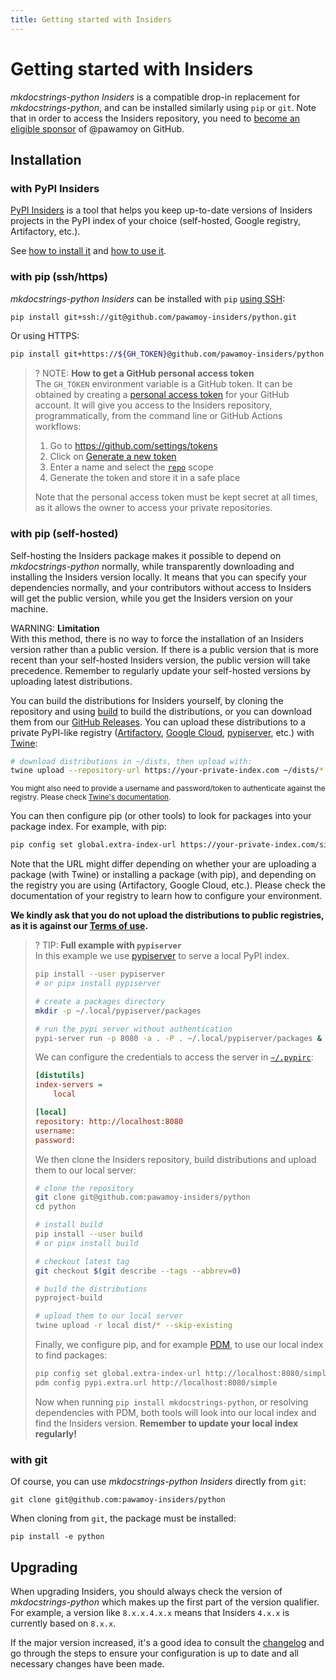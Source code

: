```yaml
---
title: Getting started with Insiders
---
```


# Getting started with Insiders

*mkdocstrings-python Insiders* is a compatible drop-in replacement for *mkdocstrings-python*,
and can be installed similarly using `pip` or `git`.
Note that in order to access the Insiders  repository,
you need to [become an eligible sponsor] of @pawamoy on GitHub.

  [become an eligible sponsor]: index.md#how-to-become-a-sponsor

## Installation

### with PyPI Insiders

[PyPI Insiders](https://pawamoy.github.io/pypi-insiders/)
is a tool that helps you keep up-to-date versions
of Insiders projects in the PyPI index of your choice
(self-hosted, Google registry, Artifactory, etc.).

See [how to install it](https://pawamoy.github.io/pypi-insiders/#installation)
and [how to use it](https://pawamoy.github.io/pypi-insiders/#usage).

### with pip (ssh/https)

*mkdocstrings-python Insiders* can be installed with `pip` [using SSH][using ssh]:

```bash
pip install git+ssh://git@github.com/pawamoy-insiders/python.git
```

  [using ssh]: https://docs.github.com/en/authentication/connecting-to-github-with-ssh

Or using HTTPS:

```bash
pip install git+https://${GH_TOKEN}@github.com/pawamoy-insiders/python.git
```

>? NOTE: **How to get a GitHub personal access token**  
> The `GH_TOKEN` environment variable is a GitHub token.
> It can be obtained by creating a [personal access token] for
> your GitHub account. It will give you access to the Insiders repository,
> programmatically, from the command line or GitHub Actions workflows:
> 
> 1.  Go to https://github.com/settings/tokens
> 2.  Click on [Generate a new token]
> 3.  Enter a name and select the [`repo`][scopes] scope
> 4.  Generate the token and store it in a safe place
> 
>   [personal access token]: https://docs.github.com/en/github/authenticating-to-github/creating-a-personal-access-token
>   [Generate a new token]: https://github.com/settings/tokens/new
>   [scopes]: https://docs.github.com/en/developers/apps/scopes-for-oauth-apps#available-scopes
> 
> Note that the personal access
> token must be kept secret at all times, as it allows the owner to access your
> private repositories.

### with pip (self-hosted)

Self-hosting the Insiders package makes it possible to depend on *mkdocstrings-python* normally,
while transparently downloading and installing the Insiders version locally.
It means that you can specify your dependencies normally, and your contributors without access
to Insiders will get the public version, while you get the Insiders version on your machine.

WARNING: **Limitation**  
With this method, there is no way to force the installation of an Insiders version
rather than a public version. If there is a public version that is more recent
than your self-hosted Insiders version, the public version will take precedence.
Remember to regularly update your self-hosted versions by uploading latest distributions.

You can build the distributions for Insiders yourself, by cloning the repository
and using [build] to build the distributions,
or you can download them from our [GitHub Releases].
You can upload these distributions to a private PyPI-like registry
([Artifactory], [Google Cloud], [pypiserver], etc.)
with [Twine]:

  [build]: https://pypi.org/project/build/
  [Artifactory]: https://jfrog.com/help/r/jfrog-artifactory-documentation/pypi-repositories
  [Google Cloud]: https://cloud.google.com/artifact-registry/docs/python
  [pypiserver]: https://pypi.org/project/pypiserver/
  [Github Releases]: https://github.com/pawamoy-insiders/python/releases
  [Twine]: https://pypi.org/project/twine/

```bash
# download distributions in ~/dists, then upload with:
twine upload --repository-url https://your-private-index.com ~/dists/*
```

<small>You might also need to provide a username and password/token to authenticate against the registry.
Please check [Twine's documentation][twine docs].</small>

  [twine docs]: https://twine.readthedocs.io/en/stable/

You can then configure pip (or other tools) to look for packages into your package index.
For example, with pip:

```bash
pip config set global.extra-index-url https://your-private-index.com/simple
```

Note that the URL might differ depending on whether your are uploading a package (with Twine)
or installing a package (with pip), and depending on the registry you are using (Artifactory, Google Cloud, etc.).
Please check the documentation of your registry to learn how to configure your environment.

**We kindly ask that you do not upload the distributions to public registries,
as it is against our [Terms of use](index.md#terms).**

>? TIP: **Full example with `pypiserver`**  
> In this example we use [pypiserver] to serve a local PyPI index.
>
> ```bash
> pip install --user pypiserver
> # or pipx install pypiserver
>
> # create a packages directory
> mkdir -p ~/.local/pypiserver/packages
>
> # run the pypi server without authentication
> pypi-server run -p 8080 -a . -P . ~/.local/pypiserver/packages &
> ```
>
> We can configure the credentials to access the server in [`~/.pypirc`][pypirc]:
>
>   [pypirc]: https://packaging.python.org/en/latest/specifications/pypirc/
>
> ```ini title=".pypirc"
> [distutils]
> index-servers =
>     local
>
> [local]
> repository: http://localhost:8080
> username:
> password:
> ```
>
> We then clone the Insiders repository, build distributions and upload them to our local server:
>
> ```bash
> # clone the repository
> git clone git@github.com:pawamoy-insiders/python
> cd python
>
> # install build
> pip install --user build
> # or pipx install build
>
> # checkout latest tag
> git checkout $(git describe --tags --abbrev=0)
>
> # build the distributions
> pyproject-build
>
> # upload them to our local server
> twine upload -r local dist/* --skip-existing
> ```
>
> Finally, we configure pip, and for example [PDM][pdm], to use our local index to find packages:
>
> ```bash
> pip config set global.extra-index-url http://localhost:8080/simple
> pdm config pypi.extra.url http://localhost:8080/simple
> ```
>
>   [pdm]: https://pdm.fming.dev/latest/
>
> Now when running `pip install mkdocstrings-python`,
> or resolving dependencies with PDM,
> both tools will look into our local index and find the Insiders version.
> **Remember to update your local index regularly!**

### with git

Of course, you can use *mkdocstrings-python Insiders* directly from `git`:

```
git clone git@github.com:pawamoy-insiders/python
```

When cloning from `git`, the package must be installed:

```
pip install -e python
```

## Upgrading

When upgrading Insiders, you should always check the version of *mkdocstrings-python*
which makes up the first part of the version qualifier. For example, a version like
`8.x.x.4.x.x` means that Insiders `4.x.x` is currently based on `8.x.x`.

If the major version increased, it's a good idea to consult the [changelog]
and go through the steps to ensure your configuration is up to date and
all necessary changes have been made.

  [changelog]: ./changelog.md
